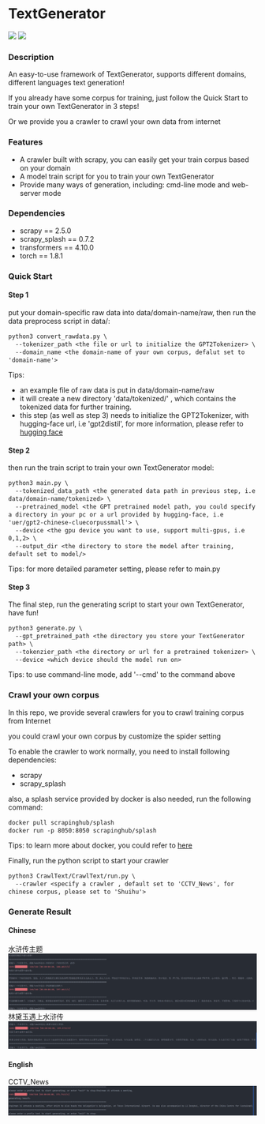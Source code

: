 # TextGenerator
![](https://img.shields.io/badge/scrapy-%20%3D%3D%202.5.0-informational)   ![](https://img.shields.io/badge/Python-%20%3E%3D%20%203.7.0-success)  

### Description
An easy-to-use framework of TextGenerator, supports different domains, different languages text generation!

If you already have some corpus for training, just follow the Quick Start to train your own TextGenerator in 3 steps!

Or we provide you a crawler to crawl your own data from internet
### Features

- A crawler built with scrapy, you can easily get your train corpus based on your domain
- A model train script for you to train your own TextGenerator
- Provide many ways of generation, including: cmd-line mode and web-server mode

### Dependencies

- scrapy == 2.5.0
- scrapy_splash == 0.7.2
- transformers == 4.10.0
- torch == 1.8.1

### Quick Start

#### Step 1
put your domain-specific raw data into data/domain-name/raw, then run the data preprocess script in data/:
```shell
python3 convert_rawdata.py \
  --tokenizer_path <the file or url to initialize the GPT2Tokenizer> \
  --domain_name <the domain-name of your own corpus, defalut set to 'domain-name'>
```
Tips: 
- an example file of raw data is put in data/domain-name/raw
- it will create a new directory 'data/tokenized/' , which contains the tokenized data for further training.
- this step (as well as step 3) needs to initialize the GPT2Tokenizer, with hugging-face url, i.e 'gpt2distil', for more information, please refer to [hugging face](https://huggingface.co/)

#### Step 2
then run the train script to train your own TextGenerator model:
```shell
python3 main.py \
  --tokenized_data_path <the generated data path in previous step, i.e data/domain-name/tokenized> \
  --pretrained_model <the GPT pretrained model path, you could specify a directory in your pc or a url provided by hugging-face, i.e 'uer/gpt2-chinese-cluecorpussmall'> \
  --device <the gpu device you want to use, support multi-gpus, i.e 0,1,2> \
  --output_dir <the directory to store the model after training, default set to model/>
```
Tips: for more detailed parameter setting, please refer to main.py


#### Step 3
The final step, run the generating script to start your own TextGenerator, have fun!
```shell
python3 generate.py \
  --gpt_pretrained_path <the directory you store your TextGenerator path> \
  --tokenzier_path <the directory or url for a pretrained tokenizer> \
  --device <which device should the model run on>
```
Tips: to use command-line mode, add '--cmd' to the command above


### Crawl your own corpus
In this repo, we provide several crawlers for you to crawl training corpus from Internet 

you could crawl your own corpus by customize the spider setting

To enable the crawler to work normally, you need to install following dependencies:

- scrapy
- scrapy_splash

also, a splash service provided by docker is also needed, run the following command:
```shell
docker pull scrapinghub/splash
docker run -p 8050:8050 scrapinghub/splash
```
Tips: to learn more about docker, you could refer to [here](http://get.daocloud.io/)

Finally, run the python script to start your crawler
```shell
python3 CrawlText/CrawlText/run.py \
  --crawler <specify a crawler , default set to 'CCTV_News', for chinese corpus, please set to 'Shuihu'>
```



### Generate Result

#### Chinese
水浒传主题
![](https://github.com/yeeeqichen/Pictures/blob/master/shz_generate.png?raw=true)
林黛玉遇上水浒传
![](https://github.com/yeeeqichen/Pictures/blob/master/shz_daiyu.png?raw=true)
#### English
CCTV_News
![](https://github.com/yeeeqichen/Pictures/blob/master/CCTV_result.png?raw=true)






